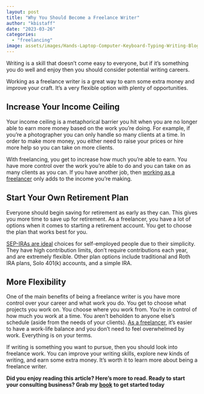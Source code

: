 ```yaml
---
layout: post
title: "Why You Should Become a Freelance Writer"
author: "kbistaff"
date: "2023-03-26"
categories: 
  - "freelancing"
image: assets/images/Hands-Laptop-Computer-Keyboard-Typing-Writing-Blogging-Desk-Freelancer-Man.jpg
---
```


Writing is a skill that doesn’t come easy to everyone, but if it’s something you do well and enjoy then you should consider potential writing careers. 

Working as a freelance writer is a great way to earn some extra money and improve your craft. It’s a very flexible option with plenty of opportunities. 

## **Increase Your Income Ceiling** 

Your income ceiling is a metaphorical barrier you hit when you are no longer able to earn more money based on the work you’re doing. For example, if you’re a photographer you can only handle so many clients at a time. In order to make more money, you either need to raise your prices or hire more help so you can take on more clients. 

With freelancing, you get to increase how much you’re able to earn. You have more control over the work you’re able to do and you can take on as many clients as you can. If you have another job, then [working as a freelancer](https://www.crowdcontent.com/blog/writers-hub/9-benefits-of-freelance-writing-as-told-by-top-content-writers/) only adds to the income you’re making. 

## **Start Your Own Retirement Plan** 

Everyone should begin saving for retirement as early as they can. This gives you more time to save up for retirement. As a freelancer, you have a lot of options when it comes to starting a retirement account. You get to choose the plan that works best for you. 

[SEP-IRAs are ideal](https://www.planperfectretirement.com/sep-vs-401k/) choices for self-employed people due to their simplicity. They have high contribution limits, don’t require contributions each year, and are extremely flexible. Other plan options include traditional and Roth IRA plans, Solo 401(k) accounts, and a simple IRA.

## **More Flexibility** 

One of the main benefits of being a freelance writer is you have more control over your career and what work you do. You get to choose what projects you work on. You choose where you work from. You’re in control of how much you work at a time. You aren’t beholden to anyone else’s schedule (aside from the needs of your clients). [As a freelancer](https://www.crowdcontent.com/blog/writers-hub/9-benefits-of-freelance-writing-as-told-by-top-content-writers/), it’s easier to have a work-life balance and you don’t need to feel overwhelmed by work. Everything is on your terms. 

If writing is something you want to pursue, then you should look into freelance work. You can improve your writing skills, explore new kinds of writing, and earn some extra money. It’s worth it to learn more about being a freelance writer. 

**Did you enjoy reading this article? Here’s more to read. Ready to start your consulting business? Grab my** [**book**](https://go.katebagoy.com/ebook) **to get started today**
